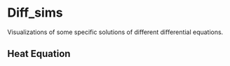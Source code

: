 # Diff_sims
Visualizations of some specific solutions of different differential equations.

## Heat Equation

